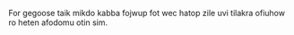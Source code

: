 For gegoose taik mikdo kabba fojwup fot wec hatop zile uvi tilakra ofiuhow ro heten afodomu otin sim.